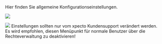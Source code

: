 Hier finden Sie allgemeine Konfigurationseinstellungen.

![](http://xpecto.github.io/docs/img/img_1424079716221.png)

![](http://xpecto.github.io/docs/img/img179.png) Einstellungen sollten nur vom xpecto Kundensupport verändert werden. Es wird empfohlen, diesen Menüpunkt für normale Benutzer über die Rechteverwaltung zu deaktivieren!


